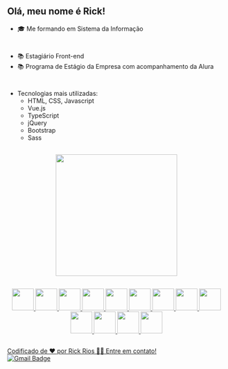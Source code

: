 ## Olá, meu nome é Rick!

- 🎓 Me formando em Sistema da Informação
#
- 📚 Estagiário Front-end
- 📚 Programa de Estágio da Empresa com acompanhamento da Alura
#
- Tecnologias mais utilizadas:
  - HTML, CSS, Javascript
  - Vue.js
  - TypeScript
  - jQuery
  - Bootstrap
  - Sass

##

<div align="center">
  <a href="https://github.com/Rick504">
  <img height="280em" src="https://github-readme-stats.vercel.app/api/top-langs/?username=Rick504&layout=compact&langs_count=7&theme=merko"/>
</div>
  
  ##

<div align="center">
  <img src="https://cdn.jsdelivr.net/gh/devicons/devicon/icons/git/git-original.svg" width="50" height="50"/>
  <img src="https://cdn.jsdelivr.net/gh/devicons/devicon/icons/html5/html5-original.svg" width="50" height="50"/>
  <img src="https://cdn.jsdelivr.net/gh/devicons/devicon/icons/css3/css3-original.svg" width="50" height="50"/>
  <img src="https://cdn.jsdelivr.net/gh/devicons/devicon/icons/javascript/javascript-original.svg" width="50" height="50"/>
  <img src="https://cdn.jsdelivr.net/gh/devicons/devicon/icons/bootstrap/bootstrap-original.svg" width="50" height="50" />
  <img src="https://cdn.jsdelivr.net/gh/devicons/devicon/icons/sass/sass-original.svg" width="50" height="50"/>
  <img src="https://cdn.jsdelivr.net/gh/devicons/devicon/icons/vuejs/vuejs-original.svg" width="50" height="50"/>
  <img src="https://cdn.jsdelivr.net/gh/devicons/devicon/icons/typescript/typescript-original.svg" width="50" height="50"/>
  <img src="https://cdn.jsdelivr.net/gh/devicons/devicon/icons/nodejs/nodejs-original-wordmark.svg" width="50" height="50"/>
  <img src="https://cdn.jsdelivr.net/gh/devicons/devicon/icons/express/express-original-wordmark.svg" width="50" height="50"/>
  <img src="https://cdn.jsdelivr.net/gh/devicons/devicon/icons/docker/docker-original-wordmark.svg" width="50" height="50"/>
  <img src="https://cdn.jsdelivr.net/gh/devicons/devicon/icons/linux/linux-original.svg" width="50" height="50"/>
  <img src="https://cdn.jsdelivr.net/gh/devicons/devicon/icons/java/java-original-wordmark.svg" width="50" height="50"/>
</div>
  
  ##
 
 Codificado de ❤️ por Rick Rios 👋🏽 Entre em contato!
 <br>
[![Gmail Badge](https://img.shields.io/badge/-rick.rios@dne.com.br-c14438?style=flat-square&logo=Gmail&logoColor=white&link=mailto:rick.rios@onebox.one)](mailto:rick.rios@dne.com.br)
